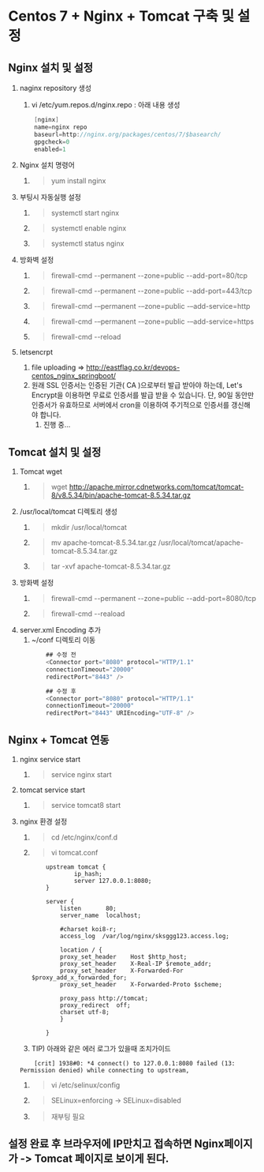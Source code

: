 # Centos 7 + Nginx + Tomcat 구축 및 설정

## Nginx 설치 및 설정
1. naginx repository 생성
    1. vi /etc/yum.repos.d/nginx.repo : 아래 내용 생성
    ``` java 
        [nginx]
        name=nginx repo
        baseurl=http://nginx.org/packages/centos/7/$basearch/
        gpgcheck=0
        enabled=1
    ```
2. Nginx 설치 명령어
    1. > yum install nginx
3. 부팅시 자동실행 설정
    1. > systemctl start nginx 
    2. > systemctl enable nginx
    3. > systemctl status nginx
4. 방화벽 설정
    1. > firewall-cmd --permanent --zone=public --add-port=80/tcp
    2. > firewall-cmd --permanent --zone=public --add-port=443/tcp
    3. > firewall-cmd -–permanent -–zone=public -–add-service=http
    4. > firewall-cmd -–permanent -–zone=public -–add-service=https
    5. > firewall-cmd --reload

2. letsencrpt 
    1. file uploading => http://eastflag.co.kr/devops-centos_nginx_springboot/
    2. 원래 SSL 인증서는 인증된 기관( CA )으로부터 발급 받아야 하는데, Let's Encrypt을 이용하면 무료로 인증서를 발급 받을 수 있습니다. 단, 90일 동안만 인증서가 유효하므로 서버에서 cron을 이용하여 주기적으로 인증서를 갱신해야 합니다.
        1. 진행 중...

## Tomcat 설치 및 설정
1. Tomcat wget
    1. > wget http://apache.mirror.cdnetworks.com/tomcat/tomcat-8/v8.5.34/bin/apache-tomcat-8.5.34.tar.gz
2. /usr/local/tomcat 디렉토리 생성
    1. > mkdir /usr/local/tomcat
    2. > mv apache-tomcat-8.5.34.tar.gz /usr/local/tomcat/apache-tomcat-8.5.34.tar.gz
    3. > tar -xvf apache-tomcat-8.5.34.tar.gz
3. 방화벽 설정
    1. > firewall-cmd --permanent --zone=public --add-port=8080/tcp
    2. > firewall-cmd --reaload
4. server.xml Encoding 추가
    1. ~/conf 디렉토리 이동
        ```java
            ## 수정 전
            <Connector port="8080" protocol="HTTP/1.1"
            connectionTimeout="20000" 
            redirectPort="8443" />

            ## 수정 후
            <Connector port="8080" protocol="HTTP/1.1"
            connectionTimeout="20000" 
            redirectPort="8443" URIEncoding="UTF-8" />
        ```

## Nginx + Tomcat 연동
1. nginx service start
    1. > service nginx start
2. tomcat service start
    1. > service tomcat8 start    
3. nginx 환경 설정
    1. > cd /etc/nginx/conf.d
    2. > vi tomcat.conf
        ```shell
            upstream tomcat {
                    ip_hash;
                    server 127.0.0.1:8080;
            }

            server {
                listen       80;
                server_name  localhost;

                #charset koi8-r;
                access_log  /var/log/nginx/sksggg123.access.log;

                location / {
                proxy_set_header	Host $http_host;
                proxy_set_header	X-Real-IP $remote_addr;
                proxy_set_header	X-Forwarded-For $proxy_add_x_forwarded_for;
                proxy_set_header	X-Forwarded-Proto $scheme;

                proxy_pass http://tomcat;
                proxy_redirect	off;
                charset utf-8;
                }

            }
        ```
    3. TIP) 아래와 같은 에러 로그가 있을때 조치가이드
    ``` log
        [crit] 1938#0: *4 connect() to 127.0.0.1:8080 failed (13: Permission denied) while connecting to upstream,
    ```
        
    1.  > vi /etc/selinux/config
    2.  > SELinux=enforcing -> SELinux=disabled
    3.  > 재부팅 필요


## 설정 완료 후 브라우저에 IP만치고 접속하면 Nginx페이지가 -> Tomcat 페이지로 보이게 된다.
